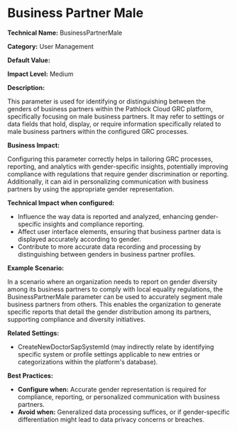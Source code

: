 # Business Partner Male

**Technical Name:** BusinessPartnerMale

**Category:** User Management

**Default Value:**

**Impact Level:** Medium

**Description:**

This parameter is used for identifying or distinguishing between the genders of business partners within the Pathlock Cloud GRC platform, specifically focusing on male business partners. It may refer to settings or data fields that hold, display, or require information specifically related to male business partners within the configured GRC processes.

**Business Impact:**

Configuring this parameter correctly helps in tailoring GRC processes, reporting, and analytics with gender-specific insights, potentially improving compliance with regulations that require gender discrimination or reporting. Additionally, it can aid in personalizing communication with business partners by using the appropriate gender representation.

**Technical Impact when configured:**

- Influence the way data is reported and analyzed, enhancing gender-specific insights and compliance reporting.
- Affect user interface elements, ensuring that business partner data is displayed accurately according to gender.
- Contribute to more accurate data recording and processing by distinguishing between genders in business partner profiles.

**Example Scenario:**

In a scenario where an organization needs to report on gender diversity among its business partners to comply with local equality regulations, the BusinessPartnerMale parameter can be used to accurately segment male business partners from others. This enables the organization to generate specific reports that detail the gender distribution among its partners, supporting compliance and diversity initiatives.

**Related Settings:**

- CreateNewDoctorSapSystemId (may indirectly relate by identifying specific system or profile settings applicable to new entries or categorizations within the platform's database).

**Best Practices:** 

- **Configure when:** Accurate gender representation is required for compliance, reporting, or personalized communication with business partners.
- **Avoid when:** Generalized data processing suffices, or if gender-specific differentiation might lead to data privacy concerns or breaches.